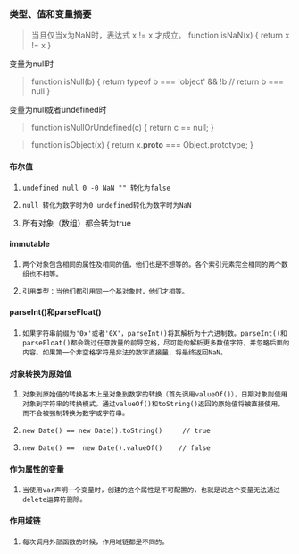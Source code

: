 ### 类型、值和变量摘要
> 当且仅当x为NaN时，表达式 x != x 才成立。
function isNaN(x) {
	return x != x
}

变量为null时
> function isNull(b) {
	return typeof b === 'object' && !b
  // return b === null
}

变量为null或者undefined时
> function isNullOrUndefined(c) {
	return c == null;
}

> function isObject(x) {
	return x.__proto__ === Object.prototype;
}

#### 布尔值
1.     undefined null 0 -0 NaN "" 转化为false
2.     null 转化为数字时为0 undefined转化为数字时为NaN
3. 	所有对象（数组）都会转为true

#### immutable
1.     两个对象包含相同的属性及相同的值，他们也是不想等的。各个索引元素完全相同的两个数组也不相等。
2.     引用类型：当他们都引用同一个基对象时，他们才相等。

#### parseInt()和parseFloat()
1.     如果字符串前缀为'0x'或者'0X'，parseInt()将其解析为十六进制数。parseInt()和parseFloat()都会跳过任意数量的前导空格，尽可能的解析更多数值字符，并忽略后面的内容。如果第一个非空格字符是非法的数字直接量，将最终返回NaN。

#### 对象转换为原始值
1.     对象到原始值的转换基本上是对象到数字的转换（首先调用valueOf()），日期对象则使用对象到字符串的转换模式。通过valueOf()和toString()返回的原始值将被直接使用，而不会被强制转换为数字或字符串。
2.     new Date() == new Date().toString()     // true
3.     new Date() ==  new Date().valueOf()    // false

#### 作为属性的变量
1.     当使用var声明一个变量时，创建的这个属性是不可配置的，也就是说这个变量无法通过delete运算符删除。

#### 作用域链
1.     每次调用外部函数的时候，作用域链都是不同的。